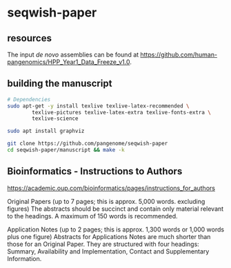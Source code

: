 # seqwish-paper

## resources

The input *de novo* assemblies can be found at https://github.com/human-pangenomics/HPP_Year1_Data_Freeze_v1.0.

## building the manuscript

```bash
# Dependencies
sudo apt-get -y install texlive texlive-latex-recommended \
        texlive-pictures texlive-latex-extra texlive-fonts-extra \
        texlive-science

sudo apt install graphviz

git clone https://github.com/pangenome/seqwish-paper
cd seqwish-paper/manuscript && make -k
```

## Bioinformatics - Instructions to Authors

https://academic.oup.com/bioinformatics/pages/instructions_for_authors

Original Papers (up to 7 pages; this is approx. 5,000 words. excluding figures)
The abstracts should be succinct and contain only material relevant to the headings. A maximum of 150 words is
recommended.

Application Notes (up to 2 pages; this is approx. 1,300 words or 1,000 words plus one figure)
Abstracts for Applications Notes are much shorter than those for an Original Paper. They are structured with four
headings: Summary, Availability and Implementation, Contact and Supplementary Information.

